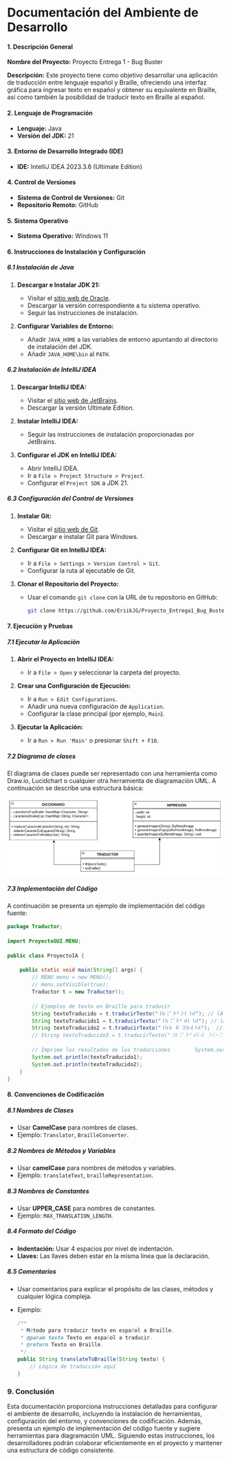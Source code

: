 # Documentación del Ambiente de Desarrollo
#### 1. Descripción General

**Nombre del Proyecto:** Proyecto Entrega 1 - Bug Buster

**Descripción:** Este proyecto tiene como objetivo desarrollar una aplicación de traducción entre lenguaje español y Braille, ofreciendo una interfaz gráfica para ingresar texto en español y obtener su equivalente en Braille, así como también la posibilidad de traducir texto en Braille al español.

#### 2. Lenguaje de Programación

- **Lenguaje:** Java
- **Versión del JDK:** 21

#### 3. Entorno de Desarrollo Integrado (IDE)

- **IDE:** IntelliJ IDEA 2023.3.6 (Ultimate Edition)

#### 4. Control de Versiones

- **Sistema de Control de Versiones:** Git
- **Repositorio Remoto:** GitHub

#### 5. Sistema Operativo

- **Sistema Operativo:** Windows 11

#### 6. Instrucciones de Instalación y Configuración

##### 6.1 Instalación de Java

1. **Descargar e Instalar JDK 21:**
   - Visitar el [sitio web de Oracle](https://www.oracle.com/java/technologies/javase/jdk21-archive-downloads.html).
   - Descargar la versión correspondiente a tu sistema operativo.
   - Seguir las instrucciones de instalación.

2. **Configurar Variables de Entorno:**
   - Añadir `JAVA_HOME` a las variables de entorno apuntando al directorio de instalación del JDK.
   - Añadir `JAVA_HOME\bin` al `PATH`.

##### 6.2 Instalación de IntelliJ IDEA

1. **Descargar IntelliJ IDEA:**
   - Visitar el [sitio web de JetBrains](https://www.jetbrains.com/idea/download/).
   - Descargar la versión Ultimate Edition.

2. **Instalar IntelliJ IDEA:**
   - Seguir las instrucciones de instalación proporcionadas por JetBrains.

3. **Configurar el JDK en IntelliJ IDEA:**
   - Abrir IntelliJ IDEA.
   - Ir a `File > Project Structure > Project`.
   - Configurar el `Project SDK` a JDK 21.

##### 6.3 Configuración del Control de Versiones

1. **Instalar Git:**
   - Visitar el [sitio web de Git](https://git-scm.com/).
   - Descargar e instalar Git para Windows.

2. **Configurar Git en IntelliJ IDEA:**
   - Ir a `File > Settings > Version Control > Git`.
   - Configurar la ruta al ejecutable de Git.

3. **Clonar el Repositorio del Proyecto:**
   - Usar el comando `git clone` con la URL de tu repositorio en GitHub:
     ```bash
     git clone https://github.com/EriikJG/Proyecto_Entrega1_Bug_Buster.git
     ```

#### 7. Ejecución y Pruebas

##### 7.1 Ejecutar la Aplicación

1. **Abrir el Proyecto en IntelliJ IDEA:**
   - Ir a `File > Open` y seleccionar la carpeta del proyecto.

2. **Crear una Configuración de Ejecución:**
   - Ir a `Run > Edit Configurations`.
   - Añadir una nueva configuración de `Application`.
   - Configurar la clase principal (por ejemplo, `Main`).

3. **Ejecutar la Aplicación:**
   - Ir a `Run > Run 'Main'` o presionar `Shift + F10`.
##### 7.2 Diagrama de clases
El diagrama de clases puede ser representado con una herramienta como Draw.io, Lucidchart o cualquier otra herramienta de diagramación UML. A continuación se describe una estructura básica:

![Diagrama de clases](./images/Diagrama-bug.png)


##### 7.3 Implementación del Código
A continuación se presenta un ejemplo de implementación del código fuente:

```java
package Traductor;  
  
import ProyectoGUI.MENU;  
  
public class ProyectoIA {  
  
    public static void main(String[] args) {  
        // MENU menu = new MENU();  
        // menu.setVisible(true);  
        Traductor t = new Traductor();  
  
        // Ejemplos de texto en Braille para traducir  
        String textoTraducido = t.traducirTexto("⠸⠷⠨⠁⠗⠃⠕⠇⠸⠾"); // (Árbol)  
        String textoTraducido1 = t.traducirTexto("⠸⠷⠨⠁⠗⠃⠾⠇⠸⠾"); // (Ából)  
        String textoTraducido2 = t.traducirTexto("⠸⠷⠷ ⠿ ⠽⠷⠾⠸⠾");  // (áéíúó)  
        // String textoTraducido3 = t.traducirTexto("⠸⠷⠨⠁⠗⠃⠾⠇⠾ ⠸⠪⠒⠨⠙⠸⠻");  
  
        // Imprime los resultados de las traducciones        System.out.println(textoTraducido);  
        System.out.println(textoTraducido1);  
        System.out.println(textoTraducido2);  
    }  
}
```

#### 8. Convenciones de Codificación

##### 8.1 Nombres de Clases

- Usar **CamelCase** para nombres de clases. 
- Ejemplo: `Translator`, `BrailleConverter`.

##### 8.2 Nombres de Métodos y Variables

- Usar **camelCase** para nombres de métodos y variables.
- Ejemplo: `translateText`, `brailleRepresentation`.

##### 8.3 Nombres de Constantes

- Usar **UPPER_CASE** para nombres de constantes.
- Ejemplo: `MAX_TRANSLATION_LENGTH`.

##### 8.4 Formato del Código

- **Indentación:** Usar 4 espacios por nivel de indentación.
- **Llaves:** Las llaves deben estar en la misma línea que la declaración.

##### 8.5 Comentarios

- Usar comentarios para explicar el propósito de las clases, métodos y cualquier lógica compleja.
- Ejemplo:

    ```java
    /**
     * Método para traducir texto en español a Braille.
     * @param texto Texto en español a traducir.
     * @return Texto en Braille.
     */
    public String translateToBraille(String texto) {
        // Lógica de traducción aquí
    }
    ```
### 9. Conclusión

Esta documentación proporciona instrucciones detalladas para configurar el ambiente de desarrollo, incluyendo la instalación de herramientas, configuración del entorno, y convenciones de codificación. Además, presenta un ejemplo de implementación del código fuente y sugiere herramientas para diagramación UML. Siguiendo estas instrucciones, los desarrolladores podrán colaborar eficientemente en el proyecto y mantener una estructura de código consistente.